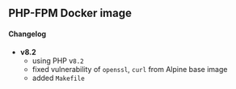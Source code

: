 ## PHP-FPM Docker image

#### Changelog
- **v8.2**
    - using PHP v`8.2`
    - fixed vulnerability of `openssl`, `curl` from Alpine base image
    - added `Makefile`
